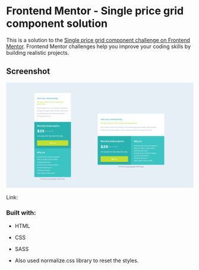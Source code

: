 # Frontend Mentor - Single price grid component solution

This is a solution to the [Single price grid component challenge on Frontend Mentor](https://www.frontendmentor.io/challenges/single-price-grid-component-5ce41129d0ff452fec5abbbc). Frontend Mentor challenges help you improve your coding skills by building realistic projects.

## Screenshot

![](/single-price-grid.jpg)

Link:

### Built with:

- HTML
- CSS
- SASS

- Also used normalize.css library to reset the styles.

